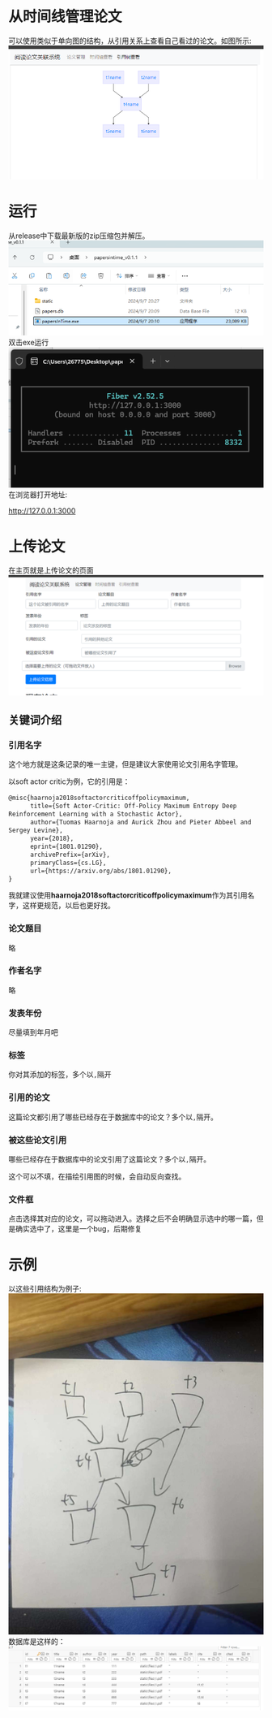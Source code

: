 # 从时间线管理论文
可以使用类似于单向图的结构，从引用关系上查看自己看过的论文。如图所示:
![image](mdfile/treeview.png)

# 运行
从release中下载最新版的zip压缩包并解压。
![image](mdfile/afterunzip.png)
双击exe运行
![image](mdfile/running.png)
在浏览器打开地址:

http://127.0.0.1:3000

# 上传论文
在主页就是上传论文的页面
![image](mdfile/uploadpaper.png)
## 关键词介绍
### 引用名字
这个地方就是这条记录的唯一主键，但是建议大家使用论文引用名字管理。

以soft actor critic为例，它的引用是：
```
@misc{haarnoja2018softactorcriticoffpolicymaximum,
      title={Soft Actor-Critic: Off-Policy Maximum Entropy Deep Reinforcement Learning with a Stochastic Actor}, 
      author={Tuomas Haarnoja and Aurick Zhou and Pieter Abbeel and Sergey Levine},
      year={2018},
      eprint={1801.01290},
      archivePrefix={arXiv},
      primaryClass={cs.LG},
      url={https://arxiv.org/abs/1801.01290}, 
}
```
我就建议使用**haarnoja2018softactorcriticoffpolicymaximum**作为其引用名字，这样更规范，以后也更好找。
### 论文题目
略
### 作者名字
略
### 发表年份
尽量填到年月吧
### 标签
你对其添加的标签，多个以`,`隔开
### 引用的论文
这篇论文都引用了哪些已经存在于数据库中的论文？多个以`,`隔开。
### 被这些论文引用
哪些已经存在于数据库中的论文引用了这篇论文？多个以`,`隔开。

这个可以不填，在描绘引用图的时候，会自动反向查找。
### 文件框
点击选择其对应的论文，可以拖动进入。选择之后不会明确显示选中的哪一篇，但是确实选中了，这里是一个bug，后期修复
# 示例
以这些引用结构为例子:
![image](mdfile/demo.jpg)
数据库是这样的：
![image](mdfile/demodb.png)
